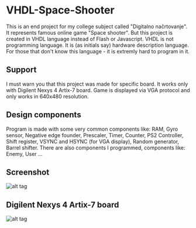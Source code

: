 # VHDL-Space-Shooter
This is an end project for my college subject called "Digitalno načrtovanje". It represents famous online game "Space shooter". But this project is created in VHDL language instead of Flash or Javascript. VHDL is not programming language. It is (as initials say) hardware description language. For those that don't know this language - it is extremly hard to program in it.

## Support
I must warn you that this project was made for specific board. It works only with Digilent Nexys 4 Artix-7 board. Game is displayed via VGA protocol and only works in 640x480 resolution.

## Design components
Program is made with some very common components like: RAM, Gyro sensor, Negative edge founder, Prescaler, Timer, Counter, PS2 Controller, Shift register, VSYNC and HSYNC (for VGA display), Random generator, Barrel shifter.
There are also components I programmed, components like: Enemy, User ...

## Screenshot
![alt tag](https://raw.githubusercontent.com/mrLukas/VHDL-Space-Shooter/master/Pictures/Screenshot.jpg)

## Digilent Nexys 4 Artix-7 board
![alt tag](https://raw.githubusercontent.com/mrLukas/VHDL-Space-Shooter/master/Pictures/Nexys4_board.jpg)
